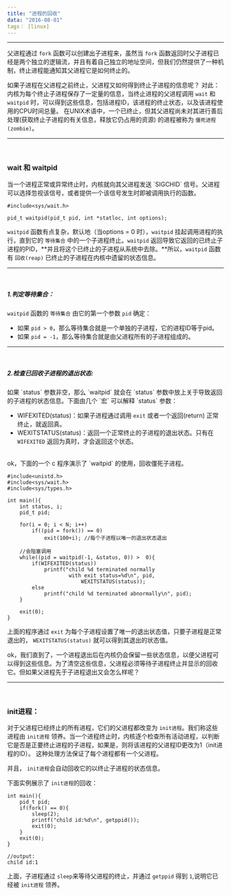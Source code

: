 ```yaml
---
title: "进程的回收"
data: "2016-08-01"
tags： [linux]
---
```


---
父进程通过 `fork` 函数可以创建出子进程来，虽然当 `fork` 函数返回时父子进程已经是两个独立的逻辑流，并且有着自己独立的地址空间，但我们仍然提供了一种机制，终止进程能通知其父进程它是如何终止的。

如果子进程在父进程之前终止，父进程又如何得到终止子进程的信息呢？ 对此：内核为每个终止子进程保存了一定量的信息，当终止进程的父进程调用 `wait` 和 `waitpid` 时，可以得到这些信息，包括进程ID，该进程的终止状态，以及该进程使用的CPU时间总量。 在UNIX术语中，一个已终止，但其父进程尚未对其进行善后处理(获取终止子进程的有关信息，释放它仍占用的资源) 的进程被称为 `僵死进程(zombie)`。

---
<br/>
<h3>wait 和 waitpid</h3>
当一个进程正常或异常终止时，内核就向其父进程发送 `SIGCHID` 信号。父进程可以选择忽视该信号，或者提供一个该信号发生时即被调用执行的函数。

    #include<sys/wait.h>
    
    pid_t waitpid(pid_t pid, int *statloc, int options);

`waitpid` 函数有点复杂，默认地（当options = 0 时），`waitpid` 挂起调用进程的执行，直到它的 `等待集合` 中的一个子进程终止。`waitpid` 返回导致它返回的已终止子进程的PID，**并且将这个已终止的子进程从系统中去除。**所以，`waitpid` 函数有 `回收(reap)` 已终止的子进程在内核中遗留的状态信息。

---
<br/>
<h5>1.判定等待集合：</h5>

`waitpid` 函数的 `等待集合` 由它的第一个参数 `pid` 确定：

 - 如果 `pid > 0`，那么等待集合就是一个单独的子进程，它的进程ID等于pid。
 - 如果 `pid = -1`，那么等待集合就是由父进程所有的子进程组成的。

---
<br/>
<h5>2.检查已回收子进程的退出状态:</h5>
 如果 `status` 参数非空，那么 `waitpid` 就会在 `status` 参数中放上关于导致返回的子进程的状态信息。下面由几个 `宏` 可以解释 `status` 参数：
 
- WIFEXITED(status)：如果子进程通过调用 `exit` 或者一个返回(return) 正常终止，就返回真。
- WEXITSTATUS(status)：返回一个正常终止的子进程的退出状态。只有在 `WIFEXITED` 返回为真时，才会返回这个状态。

<br/>
ok，下面的一个 c 程序演示了 `waitpid` 的使用，回收僵死子进程。

    #include<unistd.h>
    #include<sys/wait.h>
    #include<sys/types.h>
    
    int main(){
        int status, i;
        pid_t pid;
        
        for(i = 0; i < N; i++)
            if((pid = fork()) == 0)
                exit(100+i); //每个子进程以唯一的退出状态退出
        
        //会阻塞调用
        while((pid = waitpid(-1, &status, 0)) >  0){
            if(WIFEXITED(status))
                printf("child %d terminated normally 
                        with exit status=%d\n", pid,
                            WEXITSTATUS(status));
            else
                printf("child %d terminated abnormally\n", pid);
        }
        
        exit(0);
    }
    
上面的程序通过 `exit` 为每个子进程设置了唯一的退出状态值，只要子进程是正常退出的， `WEXITSTATUS(status)` 就可以得到其退出的状态值。


ok，我们直到了，一个进程退出后在内核仍会保留一些状态信息，以便父进程可以得到这些信息。为了清空这些信息，父进程必须等待子进程终止并显示的回收它。但如果父进程先于子进程退出又会怎么样呢？

---
<br/>
<h3>init进程：</h3>

对于父进程已经终止的所有进程，它们的父进程都改变为 `init进程`。我们称这些进程由 `init进程` 领养。当一个进程终止时，内核逐个检查所有活动进程，以判断它是否是正要终止进程的子进程，如果是，则将该进程的父进程ID更改为1（init进程的ID）。 这种处理方法保证了每个进程都有一个父进程。

并且， `init进程`会自动回收它的以终止子进程的状态信息。

下面实例展示了 `init进程`的回收：
    
    int main(){
        pid_t pid;
        if(fork() == 0){
            sleep(2);
            printf("child id:%d\n", getppid());
            exit(0);
        }
        exit(0);
    }
    
    //output:
    child id:1
    
上面，子进程通过 `sleep`来等待父进程的终止，并通过 `getppid` 得到 `1`,说明它已经被 `init进程` 领养。
